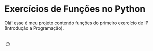 # Exercícios de Funções no Python

Olá! esse é meu projeto contendo funções do primeiro exercício de IP (Introdução a Programação).

## ☺
